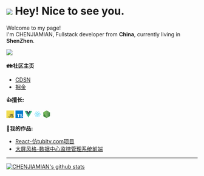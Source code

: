 <h1><img src="https://emojis.slackmojis.com/emojis/images/1531849430/4246/blob-sunglasses.gif?1531849430" width="30"/> Hey! Nice to see you.</h1>

<p>Welcome to my page! </br> I'm CHENJIAMIAN, Fullstack developer from <b>China</b>, currently living in  <b>ShenZhen</b>. </p>

![](https://visitor-badge.glitch.me/badge?page_id=CHENJIAMIAN.CHENJIAMIAN)


**👪社区主页**  

- [CDSN](https://blog.csdn.net/a571574085)
- [掘金](https://juejin.cn/user/1081575171693799)

**👍擅长:**  

<code><img height="20" src="https://raw.githubusercontent.com/github/explore/80688e429a7d4ef2fca1e82350fe8e3517d3494d/topics/javascript/javascript.png"></code>
<code><img height="20" src="https://raw.githubusercontent.com/github/explore/80688e429a7d4ef2fca1e82350fe8e3517d3494d/topics/typescript/typescript.png"></code>
<code><img height="20" src="https://raw.githubusercontent.com/github/explore/80688e429a7d4ef2fca1e82350fe8e3517d3494d/topics/vue/vue.png"></code>
<code><img height="20" src="https://raw.githubusercontent.com/github/explore/80688e429a7d4ef2fca1e82350fe8e3517d3494d/topics/react/react.png"></code>
<code><img height="20" src="https://raw.githubusercontent.com/github/explore/80688e429a7d4ef2fca1e82350fe8e3517d3494d/topics/nodejs/nodejs.png"></code>

**🏬我的作品:**  
- [React-仿tubitv.com项目](chenjiamian.github.io/react-tubi-tv-main/)
- [大屏风格-数据中心监控管理系统前端](chenjiamian.github.io/th-idc/)



---

[![CHENJIAMIAN's github stats](https://github-readme-stats.vercel.app/api?username=CHENJIAMIAN)](https://github.com/anuraghazra/github-readme-stats)

<!-- <img height="150" src="https://pandafe.gitee.io/clock/img/wechat1.jpg" /> -->
<!--
**CHENJIAMIAN/CHENJIAMIAN** is a ✨ _special_ ✨ repository because its `README.md` (this file) appears on your GitHub profile.

Here are some ideas to get you started:

- 🔭 I’m currently working on ...
- 🌱 I’m currently learning ...
- 👯 I’m looking to collaborate on ...
- 🤔 I’m looking for help with ...
- 💬 Ask me about ...
- 📫 How to reach me: ...
- 😄 Pronouns: ...
- ⚡ Fun fact: ...
-->
